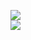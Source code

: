 [![](https://img.shields.io/badge/Made%20With-Github%20Spray-lightgrey.svg?style=for-the-badge&logo=github)](https://github.com/Annihil/github-spray#25638)  
[![](https://i.imgur.com/2DrTn0Z.gif)](https://github.com/Annihil/github-spray)